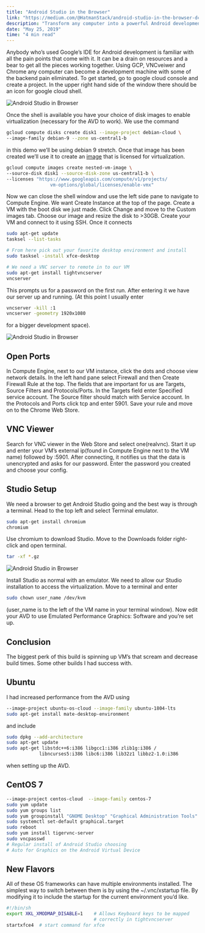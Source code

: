```yaml
---
title: "Android Studio in the Browser"
link: "https://medium.com/@HatmanStack/android-studio-in-the-browser-dcada6243442"
description: "Transform any computer into a powerful Android development machine."
date: "May 25, 2019"
time: "4 min read"
---
```


Anybody who’s used Google’s IDE for Android development is familiar with all the pain points that come with it. It can be a drain on resources and a bear to get all the pieces working together. Using GCP, VNCveiwer and Chrome any computer can become a development machine with some of the backend pain eliminated. To get started, go to google cloud console and create a project. In the upper right hand side of the window there should be an icon for google cloud shell.

![Android Studio in Browser](/blog/android-studio-in-the-browser-1.webp)

Once the shell is available you have your choice of disk images to enable virtualization (necessary for the AVD to work). We use the command

```bash
gcloud compute disks create disk1 --image-project debian-cloud \
--image-family debian-9 --zone us-central1-b
```

in this demo we’ll be using debian 9 stretch. Once that image has been created we’ll use it to create an <a href="https://cloud.google.com/compute/docs/images">image</a> that is licensed for virtualization.

```bash
gcloud compute images create nested-vm-image \
--source-disk disk1 --source-disk-zone us-central1-b \
--licenses "https://www.googleapis.com/compute/v1/projects/
                vm-options/global/licenses/enable-vmx"
```

Now we can close the shell window and use the left side pane to navigate to Compute Engine. We want Create Instance at the top of the page. Create a VM with the boot disk we just made. Click Change and move to the Custom images tab. Choose our image and resize the disk to >30GB. Create your VM and connect to it using SSH. Once it connects

```bash
sudo apt-get update
tasksel --list-tasks

# From here pick out your favorite desktop environment and install
sudo tasksel -install xfce-desktop

# We need a VNC server to remote in to our VM 
sudo apt-get install tightvncserver
vncserver
```

This prompts us for a password on the first run. After entering it we have our server up and running. (At this point I usually enter

```bash
vncserver -kill :1
vncserver -geometry 1920x1080
```

for a bigger development space).

![Android Studio in Browser](/blog/android-studio-in-the-browser-2.webp)

## Open Ports

In Compute Engine, next to our VM instance, click the dots and choose view network details. In the left hand pane select Firewall and then Create Firewall Rule at the top. The fields that are important for us are Targets, Source Filters and Protocols/Ports. In the Targets field enter Specified service account. The Source filter should match with Service account. In the Protocols and Ports click tcp and enter 5901. Save your rule and move on to the Chrome Web Store.

## VNC Viewer

Search for VNC viewer in the Web Store and select one(realvnc). Start it up and enter your VM’s external ip(found in Compute Engine next to the VM name) followed by :5901. After connecting, it notifies us that the data is unencrypted and asks for our password. Enter the password you created and choose your config.

## Studio Setup

We need a browser to get Android Studio going and the best way is through a terminal. Head to the top left and select Terminal emulator.

```bash
sudo apt-get install chromium
chromium
```

Use chromium to download Studio. Move to the Downloads folder right-click and open terminal.

```bash
tar -xf *.gz
```

![Android Studio in Browser](/blog/android-studio-in-the-browser-3.webp)

Install Studio as normal with an emulator. We need to allow our Studio installation to access the virtualization. Move to a terminal and enter

```bash
sudo chown user_name /dev/kvm
```

(user_name is to the left of the VM name in your terminal window). Now edit your AVD to use Emulated Performance Graphics: Software and you’re set up.

## Conclusion

The biggest perk of this build is spinning up VM’s that scream and decrease build times. Some other builds I had success with.

## Ubuntu

I had increased performance from the AVD using

```bash
--image-project ubuntu-os-cloud --image-family ubuntu-1804-lts
sudo apt-get install mate-desktop-environment
```

and include

```bash
sudo dpkg --add-architecture
sudo apt-get update
sudo apt-get libstdc++6:i386 libgcc1:i386 zlib1g:i386 /
            libncurses5:i386 libc6:i386 lib32z1 libbz2-1.0:i386
```

when setting up the AVD.

## CentOS 7

```bash
--image-project centos-cloud  --image-family centos-7
sudo yum update
sudo yum groups list
sudo yum groupinstall "GNOME Desktop" "Graphical Administration Tools"
sudo systemctl set-default graphical.target
sudo reboot
sudo yum install tigervnc-server
sudo vncpasswd
# Regular install of Android Studio choosing 
# Auto for Graphics on the Android Virtual Device
```

## New Flavors

All of these OS frameworks can have multiple environments installed. The simplest way to switch between them is by using the ~/.vnc/xstartup file. By modifying it to include the startup for the current environment you’d like.

```bash
#!/bin/sh
export XKL_XMODMAP_DISABLE=1    # Allows Keyboard keys to be mapped 
                                # correctly in tightvncserver
startxfce4  # start command for xfce
```

